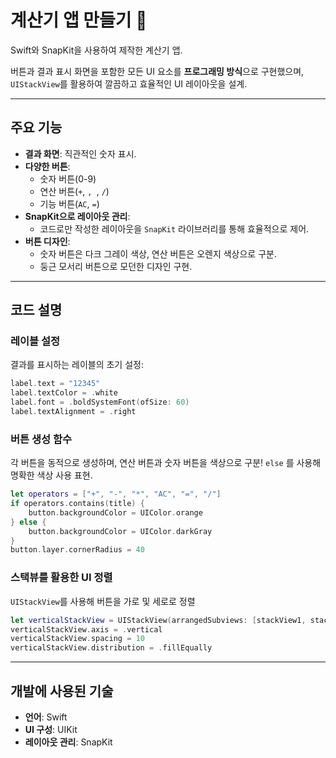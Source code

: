 # 계산기 앱 만들기 🎄

Swift와 SnapKit을 사용하여 제작한 계산기 앱. 

버튼과 결과 표시 화면을 포함한 모든 UI 요소를 **프로그래밍 방식**으로 구현했으며, `UIStackView`를 활용하여 깔끔하고 효율적인 UI 레이아웃을 설계.

---

## 주요 기능

- **결과 화면**: 직관적인 숫자 표시.
- **다양한 버튼**:
    - 숫자 버튼(0-9)
    - 연산 버튼(`+`, ``, ``, `/`)
    - 기능 버튼(`AC`, `=`)
- **SnapKit으로 레이아웃 관리**:
    - 코드로만 작성한 레이아웃을 `SnapKit` 라이브러리를 통해 효율적으로 제어.
- **버튼 디자인**:
    - 숫자 버튼은 다크 그레이 색상, 연산 버튼은 오렌지 색상으로 구분.
    - 둥근 모서리 버튼으로 모던한 디자인 구현.

---
 ## **코드 설명**

### **레이블 설정**

결과를 표시하는 레이블의 초기 설정:
```swift
label.text = "12345"
label.textColor = .white
label.font = .boldSystemFont(ofSize: 60)
label.textAlignment = .right
```
### **버튼 생성 함수**

각 버튼을 동적으로 생성하며, 연산 버튼과 숫자 버튼을 색상으로 구분!
`else` 를 사용해 명확한 색상 사용 표현.
```swift
let operators = ["+", "-", "*", "AC", "=", "/"]
if operators.contains(title) {
    button.backgroundColor = UIColor.orange
} else {
    button.backgroundColor = UIColor.darkGray
}
button.layer.cornerRadius = 40
```

### **스택뷰를 활용한 UI 정렬**

`UIStackView`를 사용해 버튼을 가로 및 세로로 정렬
```swift
let verticalStackView = UIStackView(arrangedSubviews: [stackView1, stackView2, stackView3, stackView4])
verticalStackView.axis = .vertical
verticalStackView.spacing = 10
verticalStackView.distribution = .fillEqually
```
---
## **개발에 사용된 기술**

- **언어**: Swift
- **UI 구성**: UIKit
- **레이아웃 관리**: SnapKit

